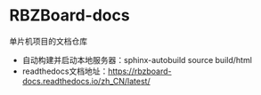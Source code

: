 # RBZBoard-docs
单片机项目的文档仓库

- 自动构建并启动本地服务器：sphinx-autobuild source build/html
- readthedocs文档地址：https://rbzboard-docs.readthedocs.io/zh_CN/latest/
